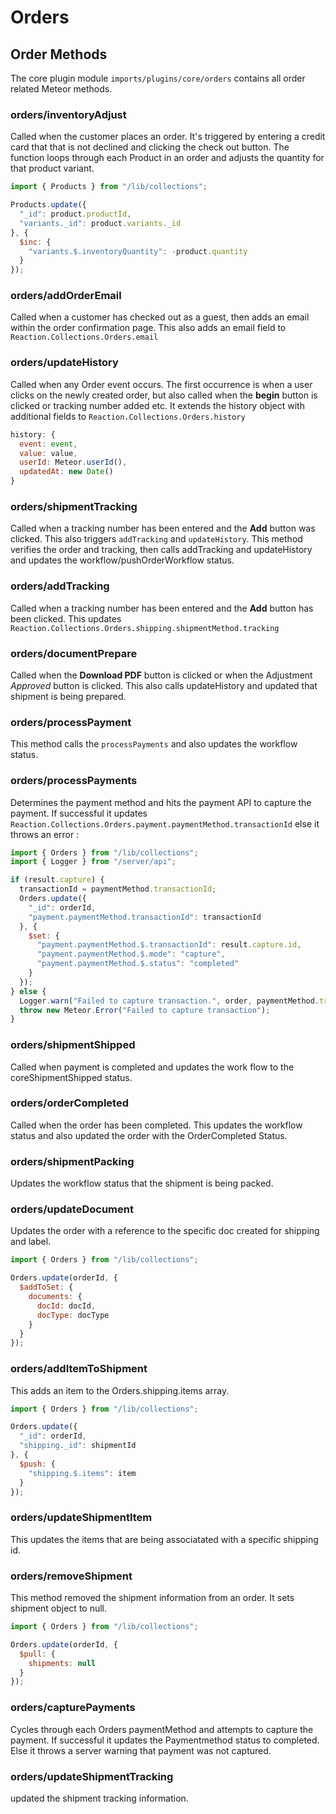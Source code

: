 # Orders

## Order Methods

The core plugin module `imports/plugins/core/orders` contains all order related Meteor methods.

### orders/inventoryAdjust

Called when the customer places an order. It's triggered by entering a credit card that that is not declined and clicking the check out button. The function loops through each Product in an order and adjusts the quantity for that product variant.

```js
import { Products } from "/lib/collections";

Products.update({
  "_id": product.productId,
  "variants._id": product.variants._id
}, {
  $inc: {
    "variants.$.inventoryQuantity": -product.quantity
  }
});
```

### orders/addOrderEmail

Called when a customer has checked out as a guest, then adds an email within the order confirmation page. This also adds an email field to `Reaction.Collections.Orders.email`

### orders/updateHistory

Called when any Order event occurs. The first occurrence is when a user clicks on the newly created order, but also called  when the **begin** button is clicked or tracking number added etc. It extends the history object with additional fields to `Reaction.Collections.Orders.history`

```js
history: {
  event: event,
  value: value,
  userId: Meteor.userId(),
  updatedAt: new Date()
}
```

### orders/shipmentTracking

Called when a tracking number has been entered and the **Add** button was clicked. This also triggers `addTracking` and `updateHistory`. This method verifies the order and tracking, then calls addTracking and updateHistory and updates the workflow/pushOrderWorkflow status.

### orders/addTracking

Called when a tracking number has been entered and the **Add** button has been clicked.  This updates `Reaction.Collections.Orders.shipping.shipmentMethod.tracking`

### orders/documentPrepare

Called when the **Download PDF** button is clicked or when the Adjustment *Approved* button is clicked. This also calls updateHistory and updated that shipment is being prepared.

### orders/processPayment

This method calls the `processPayments` and also updates the workflow status.

### orders/processPayments

Determines the payment method and hits the payment API to capture the payment. If successful it updates `Reaction.Collections.Orders.payment.paymentMethod.transactionId` else it throws an error :

```js
import { Orders } from "/lib/collections";
import { Logger } from "/server/api";

if (result.capture) {
  transactionId = paymentMethod.transactionId;
  Orders.update({
    "_id": orderId,
    "payment.paymentMethod.transactionId": transactionId
  }, {
    $set: {
      "payment.paymentMethod.$.transactionId": result.capture.id,
      "payment.paymentMethod.$.mode": "capture",
      "payment.paymentMethod.$.status": "completed"
    }
  });
} else {
  Logger.warn("Failed to capture transaction.", order, paymentMethod.transactionId);
  throw new Meteor.Error("Failed to capture transaction");
}
```

### orders/shipmentShipped

Called when payment is completed and updates the work flow to the coreShipmentShipped status.

### orders/orderCompleted

Called when the order has been completed. This updates the workflow status and also updated the order with the OrderCompleted Status.

### orders/shipmentPacking

Updates the workflow status that the shipment is being packed.

### orders/updateDocument

Updates the order with a reference to the specific doc created for shipping and label.

```js
import { Orders } from "/lib/collections";

Orders.update(orderId, {
  $addToSet: {
    documents: {
      docId: docId,
      docType: docType
    }
  }
});
```

### orders/addItemToShipment

This adds an item to the Orders.shipping.items array.

```js
import { Orders } from "/lib/collections";

Orders.update({
  "_id": orderId,
  "shipping._id": shipmentId
}, {
  $push: {
    "shipping.$.items": item
  }
});
```

### orders/updateShipmentItem

This updates the items that are being associatated with a specific shipping id.

### orders/removeShipment

This method removed the shipment information from an order. It sets shipment object to null.

```js
import { Orders } from "/lib/collections";

Orders.update(orderId, {
  $pull: {
    shipments: null
  }
});
```

### orders/capturePayments

Cycles through each Orders paymentMethod and attempts to capture the payment. If successful it updates the Paymentmethod status to completed. Else it throws a server warning that payment was not captured.

### orders/updateShipmentTracking

updated the shipment tracking information.
